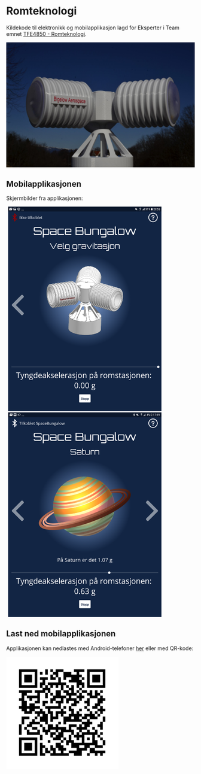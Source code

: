 # Romteknologi
Kildekode til elektronikk og mobilapplikasjon lagd for Eksperter i Team emnet [TFE4850 - Romteknologi](https://www.ntnu.no/eit/tfe4850).

![alt text](https://github.com/ingunnsund/Romteknologi/blob/master/bilder/Bigelow.JPG)


## Mobilapplikasjonen
Skjermbilder fra applikasjonen:

<div style="display: inline-block;">
  <img src="https://github.com/ingunnsund/Romteknologi/blob/master/bilder/app-module.png" width="410" hspace="5"> 
  <img src="https://github.com/ingunnsund/Romteknologi/blob/master/bilder/app-saturn-connected.png" width="410" hspace="5">
</div>


## Last ned mobilapplikasjonen
Applikasjonen kan nedlastes med Android-telefoner [her](https://github.com/ingunnsund/Romteknologi/blob/master/app-release.apk) eller med QR-kode:

![alt text](https://github.com/ingunnsund/Romteknologi/blob/master/bilder/download-app.png)
